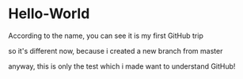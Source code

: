 # Hello-World
According to the name, you can see it is my first GitHub trip

so it's different now, because i created a new branch from master

anyway, this is only the test which i made want to understand GitHub!
